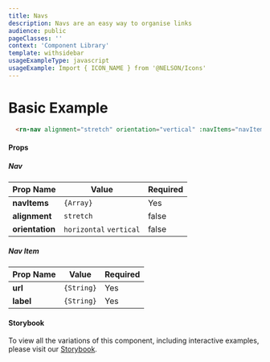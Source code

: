 ```yaml
---
title: Navs
description: Navs are an easy way to organise links
audience: public
pageClasses: ''
context: 'Component Library'
template: withsidebar
usageExampleType: javascript
usageExample: Import { ICON_NAME } from '@NELSON/Icons'
---
```


# Basic Example

```html
  <rn-nav alignment="stretch" orientation="vertical" :navItems="navItems"/>
```

#### Props

##### Nav

Prop Name       | Value                    | Required
-------------   | ------------------------ | --------
**navItems**    | `{Array}`                | Yes
**alignment**   | `stretch`                | false
**orientation** | `horizontal` `vertical`  | false

##### Nav Item

Prop Name     | Value      | Required
------------- | ---------- | --------
**url**       | `{String}` | Yes
**label**     | `{String}` | Yes

#### Storybook

To view all the variations of this component, including interactive examples, please visit our [Storybook]().

